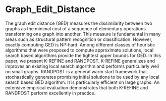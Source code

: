 # Graph_Edit_Distance

The graph edit distance (GED) measures the dissimilarity between two graphs as the minimal cost of a sequence of elementary operations transforming one graph into another. This measure is fundamental in many areas such as structural pattern recognition or classification. However, exactly computing GED is NP-hard. Among different classes of heuristic algorithms that were proposed to compute approximate solutions, local search based algorithms provide the tightest upper bounds for GED. In this paper, we present K-REFINE and RANDPOST. K-REFINE generalizes and improves an existing local search algorithm and performs particularly well on small graphs. RANDPOST is a general warm start framework that stochastically generates promising initial solutions to be used by any local search based GED algorithm. It is particularly efficient on large graphs. An extensive empirical evaluation demonstrates that both K-REFINE and RANDPOST perform excellently in practice.
